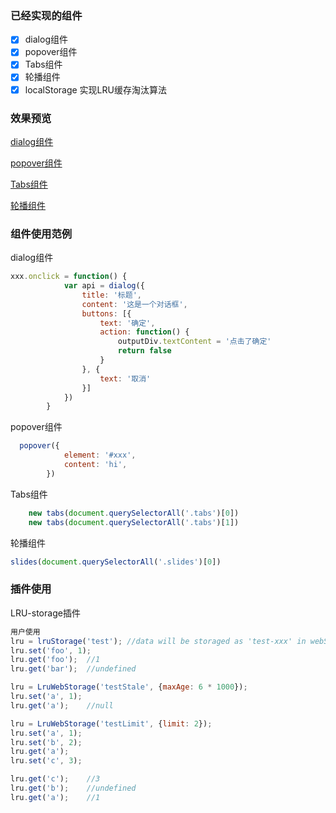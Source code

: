 ### 已经实现的组件
- [x] dialog组件
- [x] popover组件
- [x] Tabs组件
- [x] 轮播组件
- [x] localStorage 实现LRU缓存淘汰算法

### 效果预览
[dialog组件](https://jeromeyangtao.github.io/component/dialog%E7%BB%84%E4%BB%B6/)

[popover组件](https://jeromeyangtao.github.io/component/popover%E7%BB%84%E4%BB%B6/)

[Tabs组件](https://jeromeyangtao.github.io/component/Tabs%E7%BB%84%E4%BB%B6/)

[轮播组件](https://jeromeyangtao.github.io/component/%E8%BD%AE%E6%92%AD%E7%BB%84%E4%BB%B6/)

### 组件使用范例
dialog组件
```js
xxx.onclick = function() {
            var api = dialog({
                title: '标题',
                content: '这是一个对话框',
                buttons: [{
                    text: '确定',
                    action: function() {
                        outputDiv.textContent = '点击了确定'
                        return false
                    }
                }, {
                    text: '取消'
                }]
            })
        }
```

popover组件
```js
  popover({
            element: '#xxx',
            content: 'hi',
        })
```

Tabs组件
```js
    new tabs(document.querySelectorAll('.tabs')[0])
    new tabs(document.querySelectorAll('.tabs')[1])
```

轮播组件
```js
slides(document.querySelectorAll('.slides')[0])
```

### 插件使用
LRU-storage插件
```js
用户使用
lru = lruStorage('test'); //data will be storaged as 'test-xxx' in webStorage
lru.set('foo', 1);
lru.get('foo');  //1
lru.get('bar');  //undefined

lru = LruWebStorage('testStale', {maxAge: 6 * 1000});
lru.set('a', 1);
lru.get('a');    //null

lru = LruWebStorage('testLimit', {limit: 2});
lru.set('a', 1);
lru.set('b', 2);
lru.get('a');
lru.set('c', 3);

lru.get('c');    //3
lru.get('b');    //undefined
lru.get('a');    //1
```

